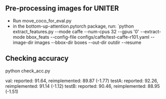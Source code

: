 ## Pre-processing images for UNITER
- Run move_coco_for_eval.py
- in the bottom-up-attention.pytorch package, run:
`python extract_features.py --mode caffe --num-cpus 32 --gpus '0' --extract-mode bbox_feats --config-file configs/caffe/test-caffe-r101.yaml --image-dir images --bbox-dir boxes --out-dir outdir --resume

## Checking accuracy
python check_acc.py

val: reported: 91.64, reimplemented: 89.87 (-1.77)
testA: reported: 92.26, reimplemented: 91.14 (-1.12)
testB: reported: 90.46, reimplemented: 88.95 (-1.51)
